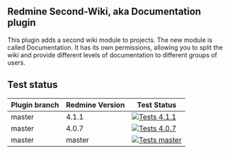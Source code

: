 ## Redmine Second-Wiki, aka Documentation plugin

This plugin adds a second wiki module to projects.
The new module is called Documentation.
It has its own permissions, allowing you to split the wiki and provide different levels of documentation to different groups of users.


## Test status

|Plugin branch| Redmine Version   | Test Status      |
|-------------|-------------------|------------------|
|master       | 4.1.1             | [![Tests 4.1.1][1]][5] |  
|master       | 4.0.7             | [![Tests 4.0.7][2]][5] |
|master       | master            | [![Tests master][3]][5]|

[1]: https://github.com/nanego/redmine_second_wiki/workflows/Tests%204.1.1/badge.svg
[2]: https://github.com/nanego/redmine_second_wiki/workflows/Tests%204.0.7/badge.svg
[3]: https://github.com/nanego/redmine_second_wiki/workflows/Tests%20master/badge.svg
[5]: https://github.com/nanego/redmine_second_wiki/actions
